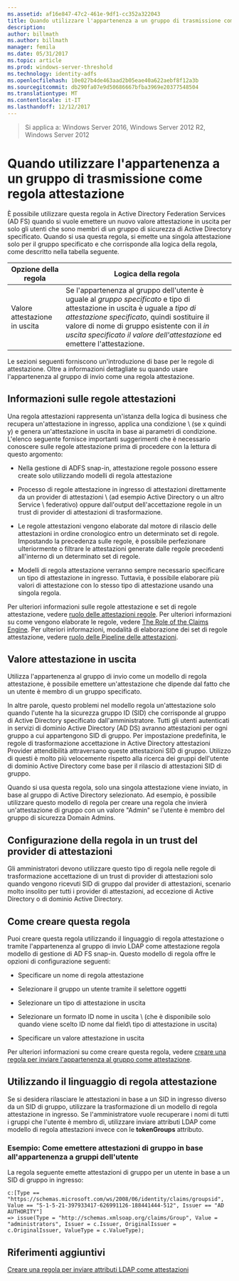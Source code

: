 ```yaml
---
ms.assetid: af16e847-47c2-461e-9df1-cc352a322043
title: Quando utilizzare l'appartenenza a un gruppo di trasmissione come regola attestazione
description: 
author: billmath
ms.author: billmath
manager: femila
ms.date: 05/31/2017
ms.topic: article
ms.prod: windows-server-threshold
ms.technology: identity-adfs
ms.openlocfilehash: 10e027b4de463aad2b05eae40a622aebf8f12a3b
ms.sourcegitcommit: db290fa07e9d50686667bfba3969e20377548504
ms.translationtype: MT
ms.contentlocale: it-IT
ms.lasthandoff: 12/12/2017
---
```

>Si applica a: Windows Server 2016, Windows Server 2012 R2, Windows Server 2012

# <a name="when-to-use-a-send-group-membership-as-a-claim-rule"></a>Quando utilizzare l'appartenenza a un gruppo di trasmissione come regola attestazione
È possibile utilizzare questa regola in Active Directory Federation Services \(AD FS\) quando si vuole emettere un nuovo valore attestazione in uscita per solo gli utenti che sono membri di un gruppo di sicurezza di Active Directory specificato. Quando si usa questa regola, si emette una singola attestazione solo per il gruppo specificato e che corrisponde alla logica della regola, come descritto nella tabella seguente.  
  
|Opzione della regola|Logica della regola|  
|---------------|--------------|  
|Valore attestazione in uscita|Se l'appartenenza al gruppo dell'utente è uguale al *gruppo specificato* e tipo di attestazione in uscita è uguale a *tipo di attestazione specificato*, quindi sostituire il valore di nome di gruppo esistente con il *in uscita specificato il valore dell'attestazione* ed emettere l'attestazione.|  
  
Le sezioni seguenti forniscono un'introduzione di base per le regole di attestazione. Oltre a informazioni dettagliate su quando usare l'appartenenza al gruppo di invio come una regola attestazione.  
  
## <a name="about-claim-rules"></a>Informazioni sulle regole attestazioni  
Una regola attestazioni rappresenta un'istanza della logica di business che recupera un'attestazione in ingresso, applica una condizione \ (se x quindi y\) e genera un'attestazione in uscita in base ai parametri di condizione. L'elenco seguente fornisce importanti suggerimenti che è necessario conoscere sulle regole attestazione prima di procedere con la lettura di questo argomento:  
  
-   Nella gestione di ADFS snap-in, attestazione regole possono essere create solo utilizzando modelli di regola attestazione  
  
-   Processo di regole attestazione in ingresso di attestazioni direttamente da un provider di attestazioni \ (ad esempio Active Directory o un altro Service \ federativo) oppure dall'output dell'accettazione regole in un trust di provider di attestazioni di trasformazione.  
  
-   Le regole attestazioni vengono elaborate dal motore di rilascio delle attestazioni in ordine cronologico entro un determinato set di regole. Impostando la precedenza sulle regole, è possibile perfezionare ulteriormente o filtrare le attestazioni generate dalle regole precedenti all'interno di un determinato set di regole.  
  
-   Modelli di regola attestazione verranno sempre necessario specificare un tipo di attestazione in ingresso. Tuttavia, è possibile elaborare più valori di attestazione con lo stesso tipo di attestazione usando una singola regola.  
  
Per ulteriori informazioni sulle regole attestazione e set di regole attestazione, vedere [ruolo delle attestazioni regole](The-Role-of-Claim-Rules.md). Per ulteriori informazioni su come vengono elaborate le regole, vedere [The Role of the Claims Engine](The-Role-of-the-Claims-Engine.md). Per ulteriori informazioni, modalità di elaborazione dei set di regole attestazione, vedere [ruolo delle Pipeline delle attestazioni](The-Role-of-the-Claims-Pipeline.md).  
  
## <a name="outgoing-claim-value"></a>Valore attestazione in uscita  
Utilizza l'appartenenza al gruppo di invio come un modello di regola attestazione, è possibile emettere un'attestazione che dipende dal fatto che un utente è membro di un gruppo specificato.  
  
In altre parole, questo problemi nel modello regola un'attestazione solo quando l'utente ha la sicurezza gruppo ID \(SID\) che corrisponde al gruppo di Active Directory specificato dall'amministratore. Tutti gli utenti autenticati in servizi di dominio Active Directory \(AD DS\) avranno attestazioni per ogni gruppo a cui appartengono SID di gruppo. Per impostazione predefinita, le regole di trasformazione accettazione in Active Directory attestazioni Provider attendibilità attraversano queste attestazioni SID di gruppo. Utilizzo di questi è molto più velocemente rispetto alla ricerca dei gruppi dell'utente di dominio Active Directory come base per il rilascio di attestazioni SID di gruppo.  
  
Quando si usa questa regola, solo una singola attestazione viene inviato, in base al gruppo di Active Directory selezionato. Ad esempio, è possibile utilizzare questo modello di regola per creare una regola che invierà un'attestazione di gruppo con un valore "Admin" se l'utente è membro del gruppo di sicurezza Domain Admins.  
  
## <a name="configuring-this-rule-on-a-claims-provider-trust"></a>Configurazione della regola in un trust del provider di attestazioni  
Gli amministratori devono utilizzare questo tipo di regola nelle regole di trasformazione accettazione di un trust di provider di attestazioni solo quando vengono ricevuti SID di gruppo dal provider di attestazioni, scenario molto insolito per tutti i provider di attestazioni, ad eccezione di Active Directory o di dominio Active Directory.  
  
## <a name="how-to-create-this-rule"></a>Come creare questa regola  
Puoi creare questa regola utilizzando il linguaggio di regola attestazione o tramite l'appartenenza al gruppo di invio LDAP come attestazione regola modello di gestione di AD FS snap-in. Questo modello di regola offre le opzioni di configurazione seguenti:  
  
-   Specificare un nome di regola attestazione  
  
-   Selezionare il gruppo un utente tramite il selettore oggetti  
  
-   Selezionare un tipo di attestazione in uscita  
  
-   Selezionare un formato ID nome in uscita \ (che è disponibile solo quando viene scelto ID nome dal field\ tipo di attestazione in uscita)  
  
-   Specificare un valore attestazione in uscita  
  
Per ulteriori informazioni su come creare questa regola, vedere [creare una regola per inviare l'appartenenza al gruppo come attestazione](https://technet.microsoft.com/en-us/library/ee913569.aspx).  
  
## <a name="using-the-claim-rule-language"></a>Utilizzando il linguaggio di regola attestazione  
Se si desidera rilasciare le attestazioni in base a un SID in ingresso diverso da un SID di gruppo, utilizzare la trasformazione di un modello di regola attestazione in ingresso. Se l'amministratore vuole recuperare i nomi di tutti i gruppi che l'utente è membro di, utilizzare inviare attributi LDAP come modello di regola attestazioni invece con le **tokenGroups** attributo.  
  
### <a name="example-how-to-issue-group-claims-based-on-the-users-group-membership"></a>Esempio: Come emettere attestazioni di gruppo in base all'appartenenza a gruppi dell'utente  
La regola seguente emette attestazioni di gruppo per un utente in base a un SID di gruppo in ingresso:  
  
```  
c:[Type == "https://schemas.microsoft.com/ws/2008/06/identity/claims/groupsid", Value == "S-1-5-21-397933417-626991126-188441444-512", Issuer == "AD AUTHORITY"]  
=> issue(Type = "http://schemas.xmlsoap.org/claims/Group", Value = "administrators", Issuer = c.Issuer, OriginalIssuer = c.OriginalIssuer, ValueType = c.ValueType);  
```  
  
## <a name="additional-references"></a>Riferimenti aggiuntivi  
[Creare una regola per inviare attributi LDAP come attestazioni](https://technet.microsoft.com/library/dd807115.aspx)  
  

